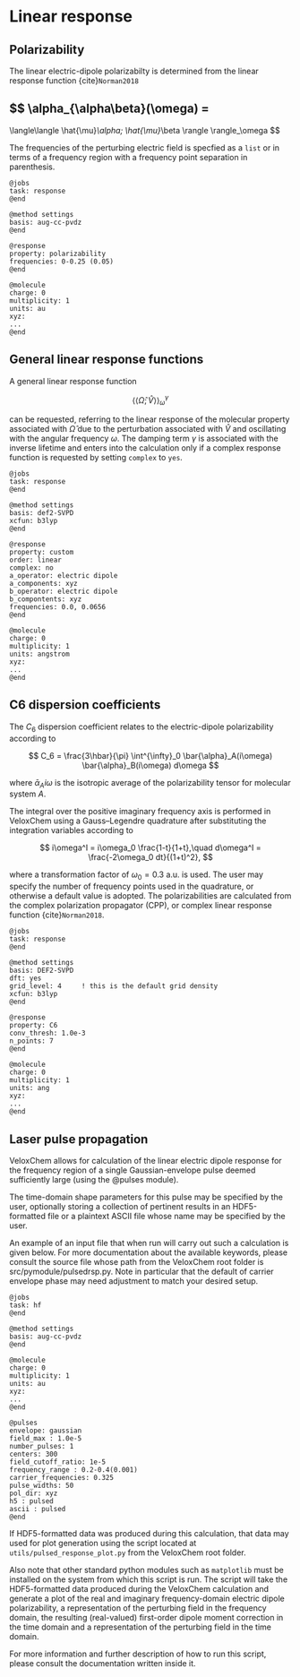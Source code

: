 # Linear response

## Polarizability

The linear electric-dipole polarizabilty is determined from the linear response function {cite}`Norman2018`

$$
\alpha_{\alpha\beta}(\omega) =
- 
\langle\langle \hat{\mu}_\alpha; \hat{\mu}_\beta 
\rangle \rangle_\omega
$$

The frequencies of the perturbing electric field is specfied as a `list` or in terms of a frequency region with a frequency point separation in parenthesis.

```
@jobs
task: response
@end

@method settings
basis: aug-cc-pvdz
@end

@response
property: polarizability
frequencies: 0-0.25 (0.05)
@end

@molecule
charge: 0
multiplicity: 1
units: au
xyz:  
...
@end 
```

## General linear response functions

A general linear response function

$$
\langle\langle \hat{\Omega}; \hat{V} 
\rangle \rangle_\omega^\gamma
$$

can be requested, referring to the linear response of the molecular property associated with $\hat{\Omega}$ due to the perturbation associated with $\hat{V}$ and oscillating with the angular frequency $\omega$. The damping term $\gamma$ is associated with the inverse lifetime and enters into the calculation only if a complex response function is requested by setting `complex` to `yes`.

```
@jobs
task: response
@end

@method settings
basis: def2-SVPD
xcfun: b3lyp
@end

@response
property: custom
order: linear
complex: no
a_operator: electric dipole
a_components: xyz
b_operator: electric dipole
b_compontents: xyz
frequencies: 0.0, 0.0656
@end

@molecule
charge: 0
multiplicity: 1
units: angstrom
xyz:
...
@end

```

## C6 dispersion coefficients

The $C_6$ dispersion coefficient relates to the electric-dipole polarizability according to

$$
C_6 = \frac{3\hbar}{\pi}
\int^{\infty}_0 \bar{\alpha}_A(i\omega) \bar{\alpha}_B(i\omega) 
d\omega
$$

where $\bar{\alpha}_A{i\omega}$ is the isotropic average of the polarizability tensor for molecular system $A$.

The integral over the positive imaginary frequency axis is performed in VeloxChem using a Gauss–Legendre quadrature after substituting the integration variables according to

$$
    i\omega^I = i\omega_0 \frac{1-t}{1+t},\quad d\omega^I = \frac{-2\omega_0 dt}{(1+t)^2},
$$

where a transformation factor of $\omega_0 = 0.3$ a.u. is used. The user may specify the number of frequency points used in the quadrature, or otherwise a default value is adopted. The polarizabilities are calculated from the complex polarization propagator (CPP), or complex linear response function {cite}`Norman2018`.

```
@jobs
task: response
@end

@method settings
basis: DEF2-SVPD
dft: yes
grid_level: 4     ! this is the default grid density
xcfun: b3lyp
@end

@response
property: C6
conv_thresh: 1.0e-3
n_points: 7
@end

@molecule
charge: 0
multiplicity: 1
units: ang
xyz:
...
@end
```

## Laser pulse propagation

VeloxChem allows for calculation of the linear electric dipole response for the frequency region of a single Gaussian-envelope pulse deemed sufficiently large (using the @pulses module).

The time-domain shape parameters for this pulse may be specified by the user, optionally storing a collection of pertinent results in an HDF5-formatted file or a plaintext ASCII file whose name may be specified by the user.

An example of an input file that when run will carry out such a calculation is given below. For more documentation about the available keywords, please consult the source file whose path from the VeloxChem root folder is src/pymodule/pulsedrsp.py. Note in particular that the default of carrier envelope phase may need adjustment to match your desired setup.

```
@jobs
task: hf
@end

@method settings
basis: aug-cc-pvdz
@end

@molecule
charge: 0
multiplicity: 1
units: au
xyz:
...
@end

@pulses
envelope: gaussian
field_max : 1.0e-5
number_pulses: 1
centers: 300 
field_cutoff_ratio: 1e-5
frequency_range : 0.2-0.4(0.001)
carrier_frequencies: 0.325
pulse_widths: 50 
pol_dir: xyz
h5 : pulsed
ascii : pulsed
@end
```

If HDF5-formatted data was produced during this calculation, that data may used for plot generation using the script located at `utils/pulsed_response_plot.py` from the VeloxChem root folder.

Also note that other standard python modules such as `matplotlib` must be installed on the system from which this script is run. The script will take the HDF5-formatted data produced during the VeloxChem calculation and generate a plot of the real and imaginary frequency-domain electric dipole polarizability, a representation of the perturbing field in the frequency domain, the resulting (real-valued) first-order dipole moment correction in the time domain and a representation of the perturbing field in the time domain.

For more information and further description of how to run this script, please consult the documentation written inside it.

